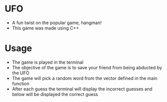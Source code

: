 # UFO 

* A fun twist on the popular game, hangman!
* This game was made using C++

# Usage

* The game is played in the terminal
* The objective of the game is to save your friend from being abducted by the UFO
* The game will pick a random word from the vector defined in the main function
* After each guess the terminal will display the incorrect guesses and below will be displayed the correct guess
